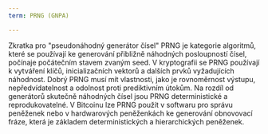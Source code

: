 ```yaml
---
term: PRNG (GNPA)

---
```

Zkratka pro "pseudonáhodný generátor čísel" PRNG je kategorie algoritmů, které se používají ke generování přibližně náhodných posloupností čísel, počínaje počátečním stavem zvaným seed. V kryptografii se PRNG používají k vytváření klíčů, inicializačních vektorů a dalších prvků vyžadujících náhodnost. Dobrý PRNG musí mít vlastnosti, jako je rovnoměrnost výstupu, nepředvídatelnost a odolnost proti prediktivním útokům. Na rozdíl od generátorů skutečně náhodných čísel jsou PRNG deterministické a reprodukovatelné. V Bitcoinu lze PRNG použít v softwaru pro správu peněženek nebo v hardwarových peněženkách ke generování obnovovací fráze, která je základem deterministických a hierarchických peněženek.
